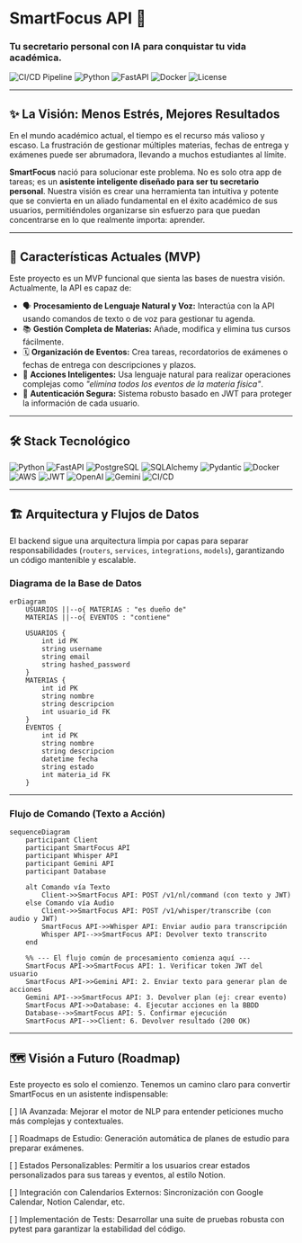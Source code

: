 # SmartFocus API 🚀

### Tu secretario personal con IA para conquistar tu vida académica.

![CI/CD Pipeline](https://github.com/InakiMerino0/smartfocusBackend/actions/workflows/main.yml/badge.svg)
![Python](https://img.shields.io/badge/Python-3776AB?style=for-the-badge&logo=python&logoColor=white)
![FastAPI](https://img.shields.io/badge/FastAPI-009688?style=for-the-badge&logo=fastapi&logoColor=white)
![Docker](https://img.shields.io/badge/Docker-2496ED?style=for-the-badge&logo=docker&logoColor=white)
![License](https://img.shields.io/badge/License-MIT-yellow.svg?style=for-the-badge)

---

## ✨ La Visión: Menos Estrés, Mejores Resultados

En el mundo académico actual, el tiempo es el recurso más valioso y escaso. La frustración de gestionar múltiples materias, fechas de entrega y exámenes puede ser abrumadora, llevando a muchos estudiantes al límite.

**SmartFocus** nació para solucionar este problema. No es solo otra app de tareas; es un **asistente inteligente diseñado para ser tu secretario personal**. Nuestra visión es crear una herramienta tan intuitiva y potente que se convierta en un aliado fundamental en el éxito académico de sus usuarios, permitiéndoles organizarse sin esfuerzo para que puedan concentrarse en lo que realmente importa: aprender.


---

## 🎯 Características Actuales (MVP)

Este proyecto es un MVP funcional que sienta las bases de nuestra visión. Actualmente, la API es capaz de:

* 🗣️ **Procesamiento de Lenguaje Natural y Voz:** Interactúa con la API usando comandos de texto o de voz para gestionar tu agenda.
* 📚 **Gestión Completa de Materias:** Añade, modifica y elimina tus cursos fácilmente.
* 🗓️ **Organización de Eventos:** Crea tareas, recordatorios de exámenes o fechas de entrega con descripciones y plazos.
* 🤖 **Acciones Inteligentes:** Usa lenguaje natural para realizar operaciones complejas como *"elimina todos los eventos de la materia física"*.
* 🔐 **Autenticación Segura:** Sistema robusto basado en JWT para proteger la información de cada usuario.

---

## 🛠️ Stack Tecnológico

![Python](https://img.shields.io/badge/Python-3776AB?style=for-the-badge&logo=python&logoColor=white)
![FastAPI](https://img.shields.io/badge/FastAPI-009688?style=for-the-badge&logo=fastapi&logoColor=white)
![PostgreSQL](https://img.shields.io/badge/PostgreSQL-4169E1?style=for-the-badge&logo=postgresql&logoColor=white)
![SQLAlchemy](https://img.shields.io/badge/SQLAlchemy-D71F00?style=for-the-badge&logo=sqlalchemy&logoColor=white)
![Pydantic](https://img.shields.io/badge/Pydantic-E92063?style=for-the-badge&logo=pydantic&logoColor=white)
![Docker](https://img.shields.io/badge/Docker-2496ED?style=for-the-badge&logo=docker&logoColor=white)
![AWS](https://img.shields.io/badge/Amazon_AWS-232F3E?style=for-the-badge&logo=amazon-aws&logoColor=white)
![JWT](https://img.shields.io/badge/JWT-000000?style=for-the-badge&logo=jsonwebtokens&logoColor=white)
![OpenAI](https://img.shields.io/badge/OpenAI-412991?style=for-the-badge&logo=openai&logoColor=white)
![Gemini](https://img.shields.io/badge/Gemini-8E75B7?style=for-the-badge&logo=google-gemini&logoColor=white)
![CI/CD](https://img.shields.io/badge/CI%2FCD-2088FF?style=for-the-badge&logo=github-actions&logoColor=white)

---

## 🏗️ Arquitectura y Flujos de Datos

El backend sigue una arquitectura limpia por capas para separar responsabilidades (`routers`, `services`, `integrations`, `models`), garantizando un código mantenible y escalable.

### Diagrama de la Base de Datos

```mermaid
erDiagram
    USUARIOS ||--o{ MATERIAS : "es dueño de"
    MATERIAS ||--o{ EVENTOS : "contiene"

    USUARIOS {
        int id PK
        string username
        string email
        string hashed_password
    }
    MATERIAS {
        int id PK
        string nombre
        string descripcion
        int usuario_id FK
    }
    EVENTOS {
        int id PK
        string nombre
        string descripcion
        datetime fecha
        string estado
        int materia_id FK
    }
```

---

### Flujo de Comando (Texto a Acción)

```mermaid
sequenceDiagram
    participant Client
    participant SmartFocus API
    participant Whisper API
    participant Gemini API
    participant Database

    alt Comando vía Texto
        Client->>SmartFocus API: POST /v1/nl/command (con texto y JWT)
    else Comando vía Audio
        Client->>SmartFocus API: POST /v1/whisper/transcribe (con audio y JWT)
        SmartFocus API->>Whisper API: Enviar audio para transcripción
        Whisper API-->>SmartFocus API: Devolver texto transcrito
    end

    %% --- El flujo común de procesamiento comienza aquí ---
    SmartFocus API->>SmartFocus API: 1. Verificar token JWT del usuario
    SmartFocus API->>Gemini API: 2. Enviar texto para generar plan de acciones
    Gemini API-->>SmartFocus API: 3. Devolver plan (ej: crear evento)
    SmartFocus API->>Database: 4. Ejecutar acciones en la BBDD
    Database-->>SmartFocus API: 5. Confirmar ejecución
    SmartFocus API-->>Client: 6. Devolver resultado (200 OK)
```

---


## 🗺️ Visión a Futuro (Roadmap)
Este proyecto es solo el comienzo. Tenemos un camino claro para convertir SmartFocus en un asistente indispensable:

[ ] IA Avanzada: Mejorar el motor de NLP para entender peticiones mucho más complejas y contextuales.

[ ] Roadmaps de Estudio: Generación automática de planes de estudio para preparar exámenes.

[ ] Estados Personalizables: Permitir a los usuarios crear estados personalizados para sus tareas y eventos, al estilo Notion.

[ ] Integración con Calendarios Externos: Sincronización con Google Calendar, Notion Calendar, etc.

[ ] Implementación de Tests: Desarrollar una suite de pruebas robusta con pytest para garantizar la estabilidad del código.
